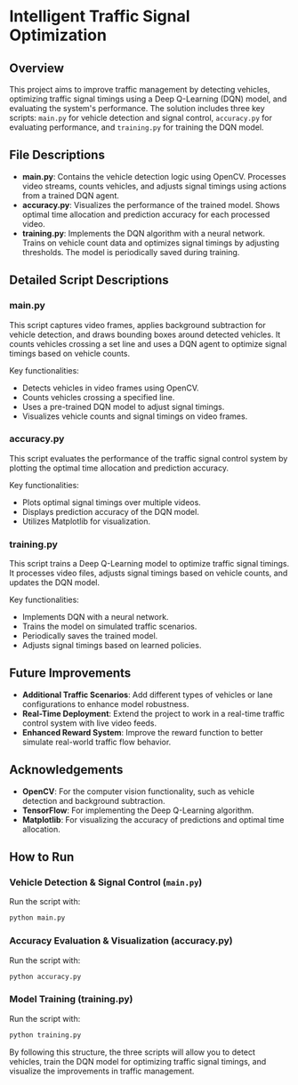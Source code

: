 # Intelligent Traffic Signal Optimization

## Overview

This project aims to improve traffic management by detecting vehicles, optimizing traffic signal timings using a Deep Q-Learning (DQN) model, and evaluating the system's performance. The solution includes three key scripts: `main.py` for vehicle detection and signal control, `accuracy.py` for evaluating performance, and `training.py` for training the DQN model.

## File Descriptions

- **main.py**: Contains the vehicle detection logic using OpenCV. Processes video streams, counts vehicles, and adjusts signal timings using actions from a trained DQN agent.
- **accuracy.py**: Visualizes the performance of the trained model. Shows optimal time allocation and prediction accuracy for each processed video.
- **training.py**: Implements the DQN algorithm with a neural network. Trains on vehicle count data and optimizes signal timings by adjusting thresholds. The model is periodically saved during training.

## Detailed Script Descriptions

### main.py

This script captures video frames, applies background subtraction for vehicle detection, and draws bounding boxes around detected vehicles. It counts vehicles crossing a set line and uses a DQN agent to optimize signal timings based on vehicle counts.

Key functionalities:
- Detects vehicles in video frames using OpenCV.
- Counts vehicles crossing a specified line.
- Uses a pre-trained DQN model to adjust signal timings.
- Visualizes vehicle counts and signal timings on video frames.

### accuracy.py

This script evaluates the performance of the traffic signal control system by plotting the optimal time allocation and prediction accuracy.

Key functionalities:
- Plots optimal signal timings over multiple videos.
- Displays prediction accuracy of the DQN model.
- Utilizes Matplotlib for visualization.

### training.py

This script trains a Deep Q-Learning model to optimize traffic signal timings. It processes video files, adjusts signal timings based on vehicle counts, and updates the DQN model.

Key functionalities:
- Implements DQN with a neural network.
- Trains the model on simulated traffic scenarios.
- Periodically saves the trained model.
- Adjusts signal timings based on learned policies.

## Future Improvements

- **Additional Traffic Scenarios**: Add different types of vehicles or lane configurations to enhance model robustness.
- **Real-Time Deployment**: Extend the project to work in a real-time traffic control system with live video feeds.
- **Enhanced Reward System**: Improve the reward function to better simulate real-world traffic flow behavior.

## Acknowledgements

- **OpenCV**: For the computer vision functionality, such as vehicle detection and background subtraction.
- **TensorFlow**: For implementing the Deep Q-Learning algorithm.
- **Matplotlib**: For visualizing the accuracy of predictions and optimal time allocation.

## How to Run

### Vehicle Detection & Signal Control (`main.py`)

Run the script with:

```bash
python main.py
```
### Accuracy Evaluation & Visualization (accuracy.py)

Run the script with:

```bash
python accuracy.py
```

### Model Training (training.py)

Run the script with:

```bash
python training.py
```
By following this structure, the three scripts will allow you to detect vehicles, train the DQN model for optimizing traffic signal timings, and visualize the improvements in traffic management.
